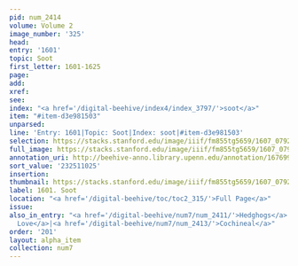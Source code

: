```yaml
---
pid: num_2414
volume: Volume 2
image_number: '325'
head:
entry: '1601'
topic: Soot
first_letter: 1601-1625
page:
add:
xref:
see:
index: "<a href='/digital-beehive/index4/index_3797/'>soot</a>"
item: "#item-d3e981503"
unparsed:
line: 'Entry: 1601|Topic: Soot|Index: soot|#item-d3e981503'
selection: https://stacks.stanford.edu/image/iiif/fm855tg5659/1607_0792/327,1025,2231,204/full/0/default.jpg
full_image: https://stacks.stanford.edu/image/iiif/fm855tg5659/1607_0792/full/full/0/default.jpg
annotation_uri: http://beehive-anno.library.upenn.edu/annotation/1676997024498
sort_value: '232511025'
insertion:
thumbnail: https://stacks.stanford.edu/image/iiif/fm855tg5659/1607_0792/327,1025,600,180/250,/0/default.jpg
label: 1601. Soot
location: "<a href='/digital-beehive/toc/toc2_315/'>Full Page</a>"
issue:
also_in_entry: "<a href='/digital-beehive/num7/num_2411/'>Hedghogs</a>|<a href='/digital-beehive/num7/num_2412/'>First
  Love</a>|<a href='/digital-beehive/num7/num_2413/'>Cochineal</a>"
order: '201'
layout: alpha_item
collection: num7
---
```

